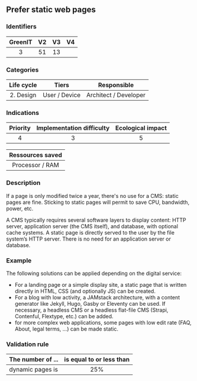 ## Prefer static web pages

### Identifiers

| GreenIT | V2  | V3  |  V4  |
|:-------:|:---:|:---:|:----:|
|    3    | 51  | 13  |      |

### Categories

| Life cycle |     Tiers     |      Responsible      |
|:----------:|:-------------:|:---------------------:|
| 2. Design  | User / Device | Architect / Developer |

### Indications

| Priority | Implementation difficulty | Ecological impact |
|:--------:|:-------------------------:|:-----------------:|
|     4    |             3             |         5         |

| Ressources saved |
|:----------------:|
| Processor / RAM  |

### Description

If a page is only modified twice a year, there's no use for a CMS: static pages are fine. Sticking to static pages will permit to save CPU, bandwidth, power, etc.

A CMS typically requires several software layers to display content: HTTP server, application server (the CMS itself), and database, with optional cache systems. A static page is directly served to the user by the file system’s HTTP server. There is no need for an application server or database.



### Example

The following solutions can be applied depending on the digital service:

-	For a landing page or a simple display site, a static page that is written directly in HTML, CSS (and optionally JS) can be created.
-	For a blog with low activity, a JAMstack architecture, with a content generator like Jekyll, Hugo, Gasby or Eleventy can be used. If necessary, a headless CMS or a headless flat-file CMS (Strapi, Contenful, Flextype, etc.) can be added.
-	for more complex web applications, some pages with low edit rate (FAQ, About, legal terms, ...) can be made static.


### Validation rule

| The number of ... | is equal to or less than |  
|-------------------|:------------------------:|
| dynamic pages is  |           25%            |

